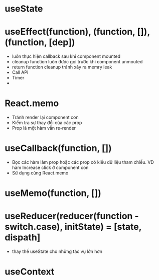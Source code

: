 # useState

# useEffect(function), (function, []), (function, [dep])
- luôn thực hiện callback sau khi component mounted
- cleanup function luôn được gọi trước khi component unmouted
- return function cleanup tránh xảy ra memry leak
- Call API
- Timer
- 
# React.memo
- Tránh render lại component con
- Kiểm tra sự thay đổi của các prop
- Prop là một hàm vẫn re-render
# useCallback(function, [])
- Bọc các hàm làm prop hoặc các prop có kiểu dữ liệu tham chiếu. VD hàm Increase click ở component con
- Sử dụng cùng React.memo
# useMemo(function, [])

# useReducer(reducer(function - switch.case), initState) = [state, dispath]
- thay thế useState cho những tác vụ lớn hơn

# useContext
